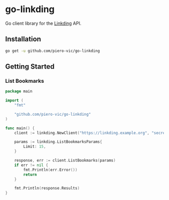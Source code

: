 # go-linkding

Go client library for the [Linkding](https://github.com/sissbruecker/linkding) API.

## Installation

```bash
go get -u github.com/piero-vic/go-linkding
```

## Getting Started

### List Bookmarks

```go
package main

import (
	"fmt"

	"github.com/piero-vic/go-linkding"
)

func main() {
	client := linkding.NewClient("https://linkding.example.org", "secret-token")

	params := linkding.ListBookmarksParams{
		Limit: 15,
	}

	response, err := client.ListBookmarks(params)
	if err != nil {
		fmt.Println(err.Error())
		return
	}

	fmt.Println(response.Results)
}
```

